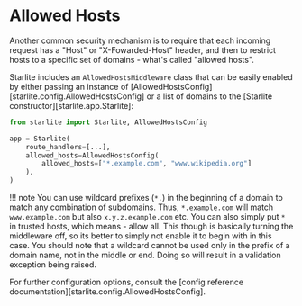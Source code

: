 # Allowed Hosts

Another common security mechanism is to require that each incoming request has a "Host" or "X-Fowarded-Host" header,
and then to restrict hosts to a specific set of domains - what's called "allowed hosts".

Starlite includes an `AllowedHostsMiddleware` class that can be easily enabled by either passing an instance of
[AllowedHostsConfig][starlite.config.AllowedHostsConfig] or a list of domains to
the [Starlite constructor][starlite.app.Starlite]:

```python
from starlite import Starlite, AllowedHostsConfig

app = Starlite(
    route_handlers=[...],
    allowed_hosts=AllowedHostsConfig(
        allowed_hosts=["*.example.com", "www.wikipedia.org"]
    ),
)
```

!!! note
    You can use wildcard prefixes (`*.`) in the beginning of a domain to match any combination of subdomains. Thus,
    `*.example.com` will match `www.example.com` but also `x.y.z.example.com` etc. You can also simply put `*` in trusted
    hosts, which means - allow all. This though is basically turning the middleware off, so its better to simply not enable
    it to begin with in this case. You should note that a wildcard cannot be used only in the prefix of a domain name,
    not in the middle or end. Doing so will result in a validation exception being raised.

For further configuration options, consult the [config reference documentation][starlite.config.AllowedHostsConfig].
